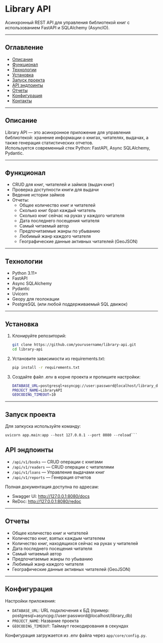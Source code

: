 # Library API

Асинхронный REST API для управления библиотекой книг с использованием FastAPI и SQLAlchemy (AsyncIO).

---

## Оглавление

- [Описание](#описание)  
- [Функционал](#функционал)  
- [Технологии](#технологии)  
- [Установка](#установка)  
- [Запуск проекта](#запуск-проекта)  
- [API эндпоинты](#api-эндпоинты)  
- [Отчеты](#отчеты)  
- [Конфигурация](#конфигурация)  
- [Контакты](#контакты)  

---

## Описание

Library API — это асинхронное приложение для управления библиотекой: хранение информации о книгах, читателях, выдачах, а также генерация статистических отчетов.  
Используется современный стек Python: FastAPI, Async SQLAlchemy, Pydantic.

---

## Функционал

- CRUD для книг, читателей и займов (выдач книг)  
- Проверка доступности книги для выдачи  
- Ведение истории займов  
- Отчеты:  
  - Общее количество книг и читателей  
  - Сколько книг брал каждый читатель  
  - Сколько книг сейчас на руках у каждого читателя  
  - Дата последнего посещения читателя  
  - Самый читаемый автор  
  - Предпочитаемые жанры по убыванию  
  - Любимый жанр каждого читателя  
  - Географические данные активных читателей (GeoJSON)  

---

## Технологии

- Python 3.11+  
- FastAPI  
- Async SQLAlchemy  
- Pydantic  
- Uvicorn  
- Geopy для геолокации  
- PostgreSQL (или любой поддерживаемый SQL движок)  

---

## Установка

1. Клонируйте репозиторий:

   ```bash
   git clone https://github.com/yourusername/library-api.git
   cd library-api
2. Установите зависимости из requirements.txt:
   ```bash
   pip install -r requirements.txt
3. Создайте файл .env в корне проекта и пропишите настройки:
    ```bash
    DATABASE_URL=postgresql+asyncpg://user:password@localhost/library_db
    PROJECT_NAME=LibraryAPI
    GEOCODING_TIMEOUT=10

---

## Запуск проекта

Для запкуска используйте команду:
    
    uvicorn app.main:app --host 127.0.0.1 --port 8080 --reload```

## API эндпоинты

- `/api/v1/books` — CRUD операции с книгами
- `/api/v1/readers` — CRUD операции с читателями
- `/api/v1/loans` — Управление выдачами книг
- `/api/v1/reports` — Генерация отчетов

Полная документация доступна по адресам:
- Swagger UI: http://127.0.0.1:8080/docs
- ReDoc: http://127.0.0.1:8080/redoc

---

## Отчеты

- Общее количество книг и читателей
- Количество книг, взятых каждым читателем
- Количество книг, находящихся сейчас на руках у читателей
- Дата последнего посещения читателя
- Самый читаемый автор
- Предпочитаемые жанры по убыванию
- Любимый жанр каждого читателя
- Географические данные активных читателей (GeoJSON)

---

## Конфигурация

Настройки приложения:
- `DATABASE_URL`: URL подключения к БД (пример: postgresql+asyncpg://user:password@localhost/library_db)
- `PROJECT_NAME`: Название проекта
- `GEOCODING_TIMEOUT`: Таймаут геокодирования в секундах

Конфигурация загружается из .env файла через `app/core/config.py`.


